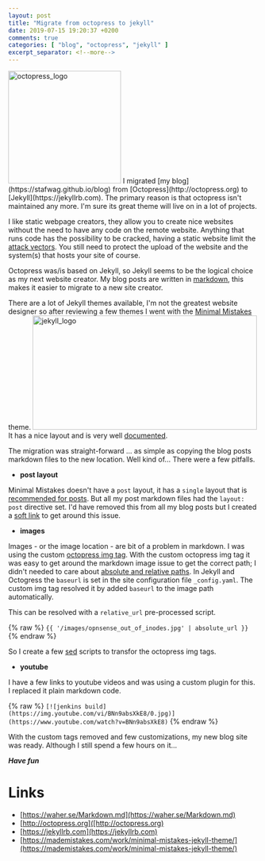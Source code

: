 ```yaml
---
layout: post
title: "Migrate from octopress to jekyll"
date: 2019-07-15 19:20:37 +0200
comments: true
categories: [ "blog", "octopress", "jekyll" ] 
excerpt_separator: <!--more-->
---
```


<img src="{{ '/images/octopress.png' | absolute_url  }}" class="left" width="227" height="227" alt="octopress_logo" />
I migrated [my blog](https://stafwag.github.io/blog) from [Octopress](http://octopress.org) to [Jekyll](https://jekyllrb.com). The primary reason is that octopress isn't maintained any more. I'm sure its great theme will live on in a lot of projects.

I like static webpage creators, they allow you to create nice websites without the need to have any code on the remote website. Anything that runs code has the possibility to be cracked, having a static website limit the [attack vectors](https://en.wikipedia.org/wiki/Vector_(malware)). You still need to protect the upload of the website and the system(s) that hosts your site of course.
<!--more-->

Octopress was/is based on Jekyll, so Jekyll seems to be the logical choice as my next website creator. My blog posts are written in [markdown](https://en.wikipedia.org/wiki/Markdown), this makes it easier to migrate to a new site creator.

There are a lot of Jekyll themes available, I'm not the greatest website designer so after reviewing a few themes I went with the [Minimal Mistakes](https://mademistakes.com/work/minimal-mistakes-jekyll-theme/) theme.
<img src="{{ '/images/jekyll.png' | absolute_url }}" class="right" width="452" height="230" alt="jekyll_logo" />
It has a nice layout and is very well [documented](https://mmistakes.github.io/minimal-mistakes/docs/quick-start-guide/).

The migration was straight-forward ... as simple as copying the blog posts markdown files to the new location.
Well kind of... There were a few pitfalls.

* **post layout**

Minimal Mistakes doesn't have a ```post``` layout, it has a ```single``` layout that is [recommended for posts](https://mmistakes.github.io/minimal-mistakes/docs/posts/).
But all my post markdown files had the ```layout: post``` directive set. I'd have removed this from all my blog posts but I created a [soft link](https://en.wikipedia.org/wiki/Symbolic_link) to get around this issue.

* **images**

Images - or the image location - are bit of a problem in markdown. I was using the custom [octopress img tag](http://octopress.org/docs/plugins/image-tag/). With the custom octopress img tag it was easy to get around the markdown image issue to get the correct path; I didn't needed to care about [absolute and relative paths](https://en.wikipedia.org/wiki/Path_(computing)#Absolute_and_relative_paths). In Jekyll and Octogress the ```baseurl``` is set in the site configuration file ```_config.yaml```. The custom img tag resolved it by added ```baseurl``` to the image path automatically.

This can be resolved with a ```relative_url``` pre-processed script.

{% raw %}
```{{ '/images/opnsense_out_of_inodes.jpg' | absolute_url }}```
{% endraw %}

So I create a few [sed](https://en.wikipedia.org/wiki/Sed) scripts to transfor the octopress img tags.

* **youtube**

I have a few links to youtube videos and was using a custom plugin for this. I replaced it plain markdown code.

{% raw %}
```[![jenkins build](https://img.youtube.com/vi/BNn9absXkE8/0.jpg)](https://www.youtube.com/watch?v=BNn9absXkE8)```
{% endraw %}

With the custom tags removed and few customizations, my new blog site was ready. Although I still spend a few hours on it...

***Have fun***

# Links

* [https://waher.se/Markdown.md](https://waher.se/Markdown.md)
* [http://octopress.org]([http://octopress.org)
* [https://jekyllrb.com](https://jekyllrb.com)
* [https://mademistakes.com/work/minimal-mistakes-jekyll-theme/](https://mademistakes.com/work/minimal-mistakes-jekyll-theme/) 
